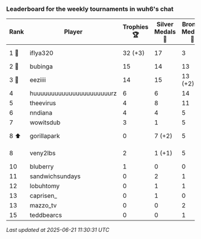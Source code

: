 ### Leaderboard for the weekly tournaments in wuh6's chat
| Rank | Player | Trophies 🏆 | Silver Medals 🥈 | Bronze Medals 🥉 | Points |
|------|--------|-------------|------------------|------------------|--------|
| 1 🥇 | iflya320 | 32 (+3) | 17 | 3 | 114.5 (+9.0) |
| 2 🥈 | bubinga | 15 | 14 | 13 | 65.5 |
| 3 🥉 | eeziiii | 14 | 15 | 13 (+2) | 63.5 (+1.0) |
| 4 | huuuuuuuuuuuuuuuuuuuuuurz | 6 | 6 | 14 | 31.0 |
| 5 | theevirus | 4 | 8 | 11 | 25.5 |
| 6 | nndiana | 4 | 4 | 5 | 18.5 |
| 7 | wowitsdub | 3 | 1 | 5 | 12.5 |
| 8 ⬆| gorillapark | 0 | 7 (+2) | 5 | 9.5 (+2.0) |
| 8 | veny2lbs | 2 | 1 (+1) | 5 | 9.5 (+1.0) |
| 10 | bluberry | 1 | 0 | 0 | 3.0 |
| 11 | sandwichsundays | 0 | 2 | 1 | 2.5 |
| 12 | lobuhtomy | 0 | 1 | 1 | 1.5 |
| 13 | caprisen_ | 0 | 1 | 0 | 1.0 |
| 13 | mazzo_tv | 0 | 0 | 2 | 1.0 |
| 15 | teddbearcs | 0 | 0 | 1 | 0.5 |

_Last updated at 2025-06-21 11:30:31 UTC_